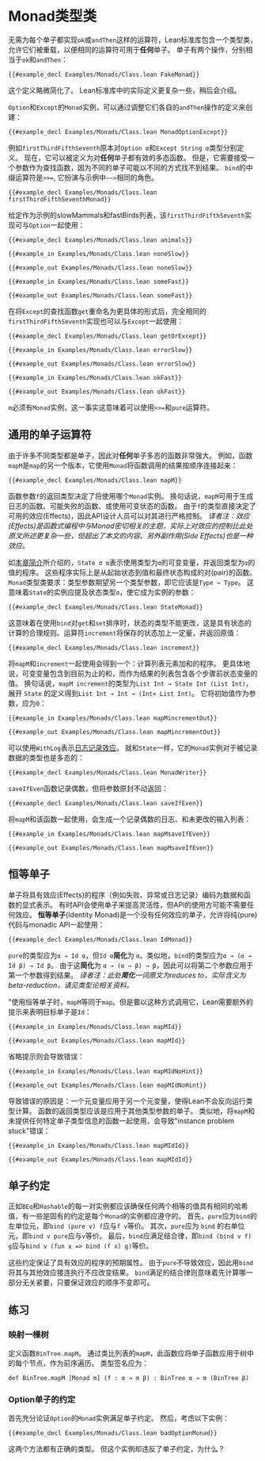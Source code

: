 <!--
# The Monad Type Class
-->

# Monad类型类

<!--
Rather than having to import an operator like `ok` or `andThen` for each type that is a monad, the Lean standard library contains a type class that allow them to be overloaded, so that the same operators can be used for _any_ monad.
Monads have two operations, which are the equivalent of `ok` and `andThen`:
-->

无需为每个单子都实现`ok`或`andThen`这样的运算符，Lean标准库包含一个类型类，允许它们被重载，以便相同的运算符可用于**任何**单子。
单子有两个操作，分别相当于`ok`和`andThen`：
```lean
{{#example_decl Examples/Monads/Class.lean FakeMonad}}
```
<!--
This definition is slightly simplified.
The actual definition in the Lean library is somewhat more involved, and will be presented later.
-->

这个定义略微简化了。
Lean标准库中的实际定义更复杂一些，稍后会介绍。

<!--
The `Monad` instances for `Option` and `Except` can be created by adapting the definitions of their respective `andThen` operations:
-->

`Option`和`Except`的`Monad`实例，可以通过调整它们各自的`andThen`操作的定义来创建：
```lean
{{#example_decl Examples/Monads/Class.lean MonadOptionExcept}}
```

<!--
As an example, `firstThirdFifthSeventh` was defined separately for `Option α` and `Except String α` return types.
Now, it can be defined polymorphically for _any_ monad.
It does, however, require a lookup function as an argument, because different monads might fail to find a result in different ways.
The infix version of `bind` is `>>=`, which plays the same role as `~~>` in the examples.
-->

例如`firstThirdFifthSeventh`原本对`Option α`和`Except String α`类型分别定义。
现在，它可以被定义为对**任何**单子都有效的多态函数。
但是，它需要接受一个参数作为查找函数，因为不同的单子可能以不同的方式找不到结果。
`bind`的中缀运算符是`>>=`, 它扮演与示例中`~~>`相同的角色。
```lean
{{#example_decl Examples/Monads/Class.lean firstThirdFifthSeventhMonad}}
```

<!--
Given example lists of slow mammals and fast birds, this implementation of `firstThirdFifthSeventh` can be used with `Option`:
-->

给定作为示例的slowMammals和fastBirds列表，该`firstThirdFifthSeventh`实现可与`Option`一起使用：
```lean
{{#example_decl Examples/Monads/Class.lean animals}}

{{#example_in Examples/Monads/Class.lean noneSlow}}
```
```output info
{{#example_out Examples/Monads/Class.lean noneSlow}}
```
```lean
{{#example_in Examples/Monads/Class.lean someFast}}
```
```output info
{{#example_out Examples/Monads/Class.lean someFast}}
```

<!--
After renaming `Except`'s lookup function `get` to something more specific, the very same  implementation of `firstThirdFifthSeventh` can be used with `Except` as well:
-->

在将`Except`的查找函数`get`重命名为更具体的形式后，完全相同的`firstThirdFifthSeventh`实现也可以与`Except`一起使用：
```lean
{{#example_decl Examples/Monads/Class.lean getOrExcept}}

{{#example_in Examples/Monads/Class.lean errorSlow}}
```
```output info
{{#example_out Examples/Monads/Class.lean errorSlow}}
```
```lean
{{#example_in Examples/Monads/Class.lean okFast}}
```
```output info
{{#example_out Examples/Monads/Class.lean okFast}}
```
<!--
The fact that `m` must have a `Monad` instance means that the `>>=` and `pure` operations are available.
-->

`m`必须有`Monad`实例，这一事实这意味着可以使用`>>=`和`pure`运算符。


<!--
## General Monad Operations
-->

## 通用的单子运算符

<!--
Because many different types are monads, functions that are polymorphic over _any_ monad are very powerful.
For example, the function `mapM` is a version of `map` that uses a `Monad` to sequence and combine the results of applying a function:
-->

由于许多不同类型都是单子，因此对**任何**单子多态的函数非常强大。
例如，函数`mapM`是`map`的另一个版本，它使用`Monad`将函数调用的结果按顺序连接起来：
```lean
{{#example_decl Examples/Monads/Class.lean mapM}}
```
<!--
The return type of the function argument `f` determines which `Monad` instance will be used.
In other words, `mapM` can be used for functions that produce logs, for functions that can fail, or for functions that use mutable state.
Because `f`'s type determines the available effects, they can be tightly controlled by API designers.
-->

函数参数`f`的返回类型决定了将使用哪个`Monad`实例。
换句话说，`mapM`可用于生成日志的函数、可能失败的函数、或使用可变状态的函数。
由于`f`的类型直接决定了可用的效应(Effects)，因此API设计人员可以对其进行严格控制。
*译者注：效应(Effects)是函数式编程中与Monad密切相关的主题，实际上对效应的控制比此处原文所述更复杂一些，但超出了本文的内容。另外副作用(Side Effects)也是一种效应。*

<!--
As described in [this chapter's introduction](../monads.md#numbering-tree-nodes), `State σ α` represents programs that make use of a mutable variable of type `σ` and return a value of type `α`.
These programs are actually functions from a starting state to a pair of a value and a final state.
The `Monad` class requires that its parameter expect a single type argument—that is, it should be a `Type → Type`.
This means that the instance for `State` should mention the state type `σ`, which becomes a parameter to the instance:
-->

如[本章简介](../monads.md#对树节点编号)所介绍的，`State σ α`表示使用类型为`σ`的可变变量，并返回类型为`α`的值的程序。
这些程序实际上是从起始状态到值和最终状态构成的对(pair)的函数。
`Monad`类型类要求：类型参数期望另一个类型参数，即它应该是`Type → Type`。
这意味着`State`的实例应提及状态类型`σ`，使它成为实例的参数：
```lean
{{#example_decl Examples/Monads/Class.lean StateMonad}}
```
<!--
This means that the type of the state cannot change between calls to `get` and `set` that are sequenced using `bind`, which is a reasonable rule for stateful computations.
The operator `increment` increases a saved state by a given amount, returning the old value:
-->

这意味着在使用`bind`对`get`和`set`排序时，状态的类型不能更改，这是具有状态的计算的合理规则。运算符`increment`将保存的状态加上一定量，并返回原值：
```lean
{{#example_decl Examples/Monads/Class.lean increment}}
```

<!--
Using `mapM` with `increment` results in a program that computes the sum of the entries in a list.
More specifically, the mutable variable contains the sum so far, while the resulting list contains a running sum.
In other words, `{{#example_in Examples/Monads/Class.lean mapMincrement}}` has type `{{#example_out Examples/Monads/Class.lean mapMincrement}}`, and expanding the definition of `State` yields `{{#example_out Examples/Monads/Class.lean mapMincrement2}}`.
It takes an initial sum as an argument, which should be `0`:
-->

将`mapM`和`increment`一起使用会得到一个：计算列表元素加和的程序。
更具体地说，可变变量包含到目前为止的和，而作为结果的列表包含各个步骤前状态变量的值。
换句话说，`mapM increment`的类型为`List Int → State Int (List Int)`，展开 `State` 的定义得到`List Int → Int → (Int× List Int)`。
它将初始值作为参数，应为`0`：
```lean
{{#example_in Examples/Monads/Class.lean mapMincrementOut}}
```
```output info
{{#example_out Examples/Monads/Class.lean mapMincrementOut}}
```

<!--
A [logging effect](../monads.md#logging) can be represented using `WithLog`.
Just like `State`, its `Monad` instance is polymorphic with respect to the type of the logged data:
-->

可以使用`WithLog`表示[日志记录效应](../monads.md#日志记录)。
就和`State`一样，它的`Monad`实例对于被记录数据的类型也是多态的：
```lean
{{#example_decl Examples/Monads/Class.lean MonadWriter}}
```
<!--
`saveIfEven` is a function that logs even numbers but returns its argument unchanged:
-->

`saveIfEven`函数记录偶数，但将参数原封不动返回：
```lean
{{#example_decl Examples/Monads/Class.lean saveIfEven}}
```
<!--
Using this function with `mapM` results in a log containing even numbers paired with an unchanged input list:
-->

将`mapM`和该函数一起使用，会生成一个记录偶数的日志、和未更改的输入列表：
```lean
{{#example_in Examples/Monads/Class.lean mapMsaveIfEven}}
```
```output info
{{#example_out Examples/Monads/Class.lean mapMsaveIfEven}}
```



<!--
## The Identity Monad
-->

## 恒等单子

<!--
Monads encode programs with effects, such as failure, exceptions, or logging, into explicit representations as data and functions.
Sometimes, however, an API will be written to use a monad for flexibility, but the API's client may not require any encoded effects.
The _identity monad_ is a monad that has no effects, and allows pure code to be used with monadic APIs:
-->

单子将具有效应(Effects)的程序（例如失败、异常或日志记录）编码为数据和函数的显式表示。
有时API会使用单子来提高灵活性，但API的使用方可能不需要任何效应。
**恒等单子**(Identity Monad)是一个没有任何效应的单子，允许将纯(pure)代码与monadic API一起使用：
```lean
{{#example_decl Examples/Monads/Class.lean IdMonad}}
```
<!--
The type of `pure` should be `α → Id α`, but `Id α` reduces to just `α`.
Similarly, the type of `bind` should be `α → (α → Id β) → Id β`.
Because this reduces to `α → (α → β) → β`, the second argument can be applied to the first to find the result.
-->

`pure`的类型应为`α → Id α`，但`Id α`**简化**为 `α`。类似地，`bind`的类型应为`α → (α → Id β) → Id β`。
由于这**简化**为 `α → (α → β) → β`，因此可以将第二个参数应用于第一个参数得到结果。
*译者注：此处**简化**一词原文为reduces to，实际含义为beta-reduction，请见类型论相关资料。*

<!--
With the identity monad, `mapM` becomes equivalent to `map`.
To call it this way, however, Lean requires a hint that the intended monad is `Id`:
-->

"使用恒等单子时，`mapM`等同于`map`。但是要以这种方式调用它，Lean需要额外的提示来表明目标单子是`Id`：
```lean
{{#example_in Examples/Monads/Class.lean mapMId}}
```
```output info
{{#example_out Examples/Monads/Class.lean mapMId}}
```
<!--
Omitting the hint results in an error:
-->

省略提示则会导致错误：
```lean
{{#example_in Examples/Monads/Class.lean mapMIdNoHint}}
```
```output error
{{#example_out Examples/Monads/Class.lean mapMIdNoHint}}
```
<!--
In this error, the application of one metavariable to another indicates that Lean doesn't run the type-level computation backwards.
The return type of the function is expected to be the monad applied to some other type.
Similarly, using `mapM` with a function whose type doesn't provide any specific hints about which monad is to be used results in an "instance problem stuck" message:
-->

导致错误的原因是：一个元变量应用于另一个元变量，使得Lean不会反向运行类型计算。
函数的返回类型应该是应用于其他类型参数的单子。
类似地，将`mapM`和未提供任何特定单子类型信息的函数一起使用，会导致"instance problem stuck"错误：
```lean
{{#example_in Examples/Monads/Class.lean mapMIdId}}
```
```output error
{{#example_out Examples/Monads/Class.lean mapMIdId}}
```


<!--
## The Monad Contract
-->

## 单子约定
<!--
Just as every pair of instances of `BEq` and `Hashable` should ensure that any two equal values have the same hash, there is a contract that each instance of `Monad` should obey.
First, `pure` should be a left identity of `bind`.
That is, `bind (pure v) f` should be the same as `f v`.
Secondly, `pure` should be a right identity of `bind`, so `bind v pure` is the same as `v`.
Finally, `bind` should be associative, so `bind (bind v f) g` is the same as `bind v (fun x => bind (f x) g)`.
-->

正如`BEq`和`Hashable`的每一对实例都应该确保任何两个相等的值具有相同的哈希值，有一些是固有的约定是每个`Monad`的实例都应遵守的。
首先，`pure`应为`bind`的左单位元，即`bind (pure v) f`应与`f v`等价。
其次，`pure`应为 `bind` 的右单位元，即`bind v pure`应与`v`等价。
最后，`bind`应满足结合律，即`bind (bind v f) g`应与`bind v (fun x => bind (f x) g)`等价。

<!--
This contract specifies the expected properties of programs with effects more generally.
Because `pure` has no effects, sequencing its effects with `bind` shouldn't change the result.
The associative property of `bind` basically says that the sequencing bookkeeping itself doesn't matter, so long as the order in which things are happening is preserved.
-->

这些约定保证了具有效应的程序的预期属性。
由于`pure`不导致效应，因此用`bind`将其与其他效应接连执行不应改变结果。
`bind`满足的结合律则意味着先计算哪一部分无关紧要，只要保证效应的顺序不变即可。

<!--
## Exercises
-->

## 练习

<!--
### Mapping on a Tree
-->

### 映射一棵树

<!--
Define a function `BinTree.mapM`.
By analogy to `mapM` for lists, this function should apply a monadic function to each data entry in a tree, as a preorder traversal.
The type signature should be:
-->

定义函数`BinTree.mapM`。
通过类比列表的`mapM`，此函数应将单子函数应用于树中的每个节点，作为前序遍历。
类型签名应为：
```
def BinTree.mapM [Monad m] (f : α → m β) : BinTree α → m (BinTree β)
```


<!--
### The Option Monad Contract
-->

### Option单子的约定

<!--
First, write a convincing argument that the `Monad` instance for `Option` satisfies the monad contract.
Then, consider the following instance:
-->

首先充分论证`Option`的`Monad`实例满足单子约定。
然后，考虑以下实例：
```lean
{{#example_decl Examples/Monads/Class.lean badOptionMonad}}
```
<!--
Both methods have the correct type.
Why does this instance violate the monad contract?
-->

这两个方法都有正确的类型。
但这个实例却违反了单子约定，为什么？



